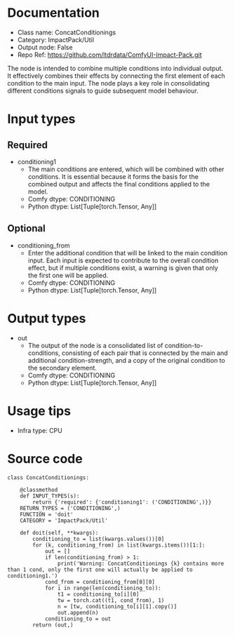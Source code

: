 # Documentation
- Class name: ConcatConditionings
- Category: ImpactPack/Util
- Output node: False
- Repo Ref: https://github.com/ltdrdata/ComfyUI-Impact-Pack.git

The node is intended to combine multiple conditions into individual output. It effectively combines their effects by connecting the first element of each condition to the main input. The node plays a key role in consolidating different conditions signals to guide subsequent model behaviour.

# Input types
## Required
- conditioning1
    - The main conditions are entered, which will be combined with other conditions. It is essential because it forms the basis for the combined output and affects the final conditions applied to the model.
    - Comfy dtype: CONDITIONING
    - Python dtype: List[Tuple[torch.Tensor, Any]]
## Optional
- conditioning_from
    - Enter the additional condition that will be linked to the main condition input. Each input is expected to contribute to the overall condition effect, but if multiple conditions exist, a warning is given that only the first one will be applied.
    - Comfy dtype: CONDITIONING
    - Python dtype: List[Tuple[torch.Tensor, Any]]

# Output types
- out
    - The output of the node is a consolidated list of condition-to-conditions, consisting of each pair that is connected by the main and additional condition-strength, and a copy of the original condition to the secondary element.
    - Comfy dtype: CONDITIONING
    - Python dtype: List[Tuple[torch.Tensor, Any]]

# Usage tips
- Infra type: CPU

# Source code
```
class ConcatConditionings:

    @classmethod
    def INPUT_TYPES(s):
        return {'required': {'conditioning1': ('CONDITIONING',)}}
    RETURN_TYPES = ('CONDITIONING',)
    FUNCTION = 'doit'
    CATEGORY = 'ImpactPack/Util'

    def doit(self, **kwargs):
        conditioning_to = list(kwargs.values())[0]
        for (k, conditioning_from) in list(kwargs.items())[1:]:
            out = []
            if len(conditioning_from) > 1:
                print('Warning: ConcatConditionings {k} contains more than 1 cond, only the first one will actually be applied to conditioning1.')
            cond_from = conditioning_from[0][0]
            for i in range(len(conditioning_to)):
                t1 = conditioning_to[i][0]
                tw = torch.cat((t1, cond_from), 1)
                n = [tw, conditioning_to[i][1].copy()]
                out.append(n)
            conditioning_to = out
        return (out,)
```
